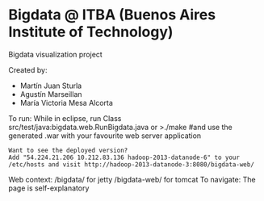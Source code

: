 Bigdata @ ITBA (Buenos Aires Institute of Technology)
===========

Bigdata visualization project

Created by:
 + Martín Juan Sturla
 + Agustín Marseillan
 + María Victoria Mesa Alcorta

To run:
	While in eclipse, run Class src/test/java:bigdata.web.RunBigdata.java
	or
	>./make #and use the generated .war with your favourite web server application

	Want to see the deployed version?
	Add "54.224.21.206 10.212.83.136 hadoop-2013-datanode-6" to your /etc/hosts and visit http://hadoop-2013-datanode-3:8080/bigdata-web/
Web context: 	/bigdata/ for jetty
		/bigdata-web/ for tomcat
To navigate: The page is self-explanatory
